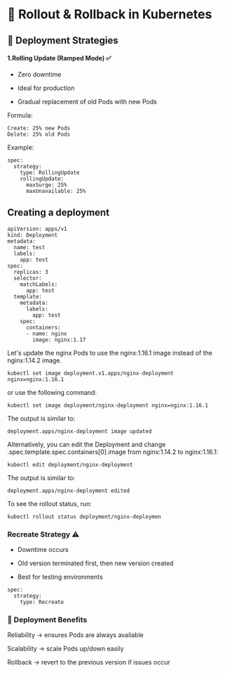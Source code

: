 # 🔄 Rollout & Rollback in Kubernetes
## 📌 Deployment Strategies

#### 1.Rolling Update (Ramped Mode) ✅

  * Zero downtime

  * Ideal for production

  * Gradual replacement of old Pods with new Pods

Formula:
```
Create: 25% new Pods  
Delete: 25% old Pods  
```

Example:
```
spec:
  strategy:
    type: RollingUpdate
    rollingUpdate:
      maxSurge: 25%
      maxUnavailable: 25%
```
## Creating a deployment 
```
apiVersion: apps/v1
kind: Deployment
metadata:
  name: test
  labels:
    app: test
spec:
  replicas: 3
  selector:
    matchLabels:
      app: test
  template:
    metadata:
      labels:
        app: test
    spec:
      containers:
      - name: nginx
        image: nginx:1.17
```

Let's update the nginx Pods to use the nginx:1.16.1 image instead of the nginx:1.14.2 image.
```
kubectl set image deployment.v1.apps/nginx-deployment nginx=nginx:1.16.1
```
or use the following command:
```
kubectl set image deployment/nginx-deployment nginx=nginx:1.16.1
```
The output is similar to:
```
deployment.apps/nginx-deployment image updated
```

Alternatively, you can edit the Deployment and change .spec.template.spec.containers[0].image from nginx:1.14.2 to nginx:1.16.1:
```
kubectl edit deployment/nginx-deployment
```
The output is similar to:
```
deployment.apps/nginx-deployment edited
```
To see the rollout status, run:
```
kubectl rollout status deployment/nginx-deploymen
```
### Recreate Strategy ⚠️

  * Downtime occurs

  * Old version terminated first, then new version created

  * Best for testing environments
```
spec:
  strategy:
    type: Recreate
```
### 📌 Deployment Benefits

Reliability → ensures Pods are always available

Scalability → scale Pods up/down easily

Rollback → revert to the previous version if issues occur
